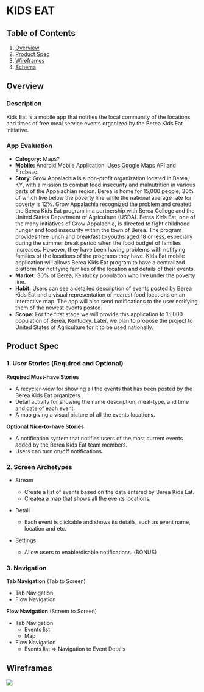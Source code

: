 # KIDS EAT

## Table of Contents
1. [Overview](#Overview)
1. [Product Spec](#Product-Spec)
1. [Wireframes](#Wireframes)
2. [Schema](#Schema)

## Overview
### Description
Kids Eat is a mobile app that notifies the local community of the locations and times of free meal service events organized by the Berea Kids Eat initiative.

### App Evaluation

- **Category:**  Maps?
- **Mobile:** Android Mobile Application. Uses Google Maps API and Firebase.
- **Story:** Grow Appalachia is a non-profit organization located in Berea, KY, with a mission to combat food insecurity and malnutrition in various parts of the Appalachian region. Berea is home for 15,000 people, 30% of which live below the poverty line while the national average rate for poverty is 12%. Grow Appalachia recognized the problem and created the Berea Kids Eat program in a partnership with Berea College and the United States Department of Agriculture (USDA). Berea Kids Eat, one of the many initiatives of Grow Appalachia, is directed to fight childhood hunger and food insecurity within the town of Berea. The program provides free lunch and breakfast to youths aged 18 or less, especially during the summer break period when the food budget of families increases. However, they have been having problems with notifying families of the locations of the programs they have. Kids Eat mobile application will allows Berea Kids Eat program to have a centralized platform for notifying families of the location and details of their events.
- **Market:** 30% of Berea, Kentucky population who live under the poverty line.
- **Habit:** Users can see a detailed description of events posted by Berea Kids Eat and a visual representation of nearest food locations on an interactive map. The app will also send notifications to the user notifying them of the newest events posted. 
- **Scope:** For the first stage we will provide this application to 15,000 population of Berea, Kentucky. Later, we plan to propose the project to United States of Agriculture for it to be used nationally. 

## Product Spec

### 1. User Stories (Required and Optional)

**Required Must-have Stories**

* A recycler-view for showing all the events that has been posted by the Berea Kids Eat organizers. 
* Detail activity for showing the name description, meal-type, and time and date of each event. 
* A map giving a visual picture of all the events locations.

**Optional Nice-to-have Stories**

* A notification system that notifies users of the most current events added by the Berea Kids Eat team members. 
* Users can turn on/off notifications.

### 2. Screen Archetypes

* Stream
   * Create a list of events based on the data entered by Berea Kids Eat. 
   * Createa a map that shows all the events locations. 
* Detail
   *  Each event is clickable and shows its details, such as event name, location and etc.

* Settings
  * Allow users to enable/disable notifications. (BONUS)
### 3. Navigation

**Tab Navigation** (Tab to Screen)

* Tab Navigation
* Flow Navigation

**Flow Navigation** (Screen to Screen)

* Tab Navigation 
   * Events list 
   * Map
* Flow Navigation
   * Events list
     => Navigation to Event Details

## Wireframes
![](https://i.imgur.com/CKhi2as.png)
